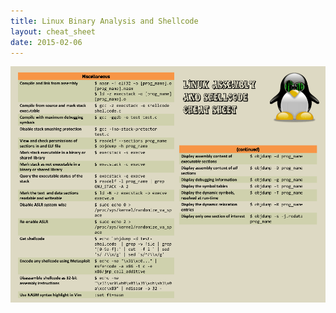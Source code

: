 ```yaml
---
title: Linux Binary Analysis and Shellcode
layout: cheat_sheet
date: 2015-02-06
---
```


[![](/assets/images/cheat-sheets/Linux-Shellcode-1-small.png)](/assets/images/cheat-sheets/Linux-Shellcode-1.png)
